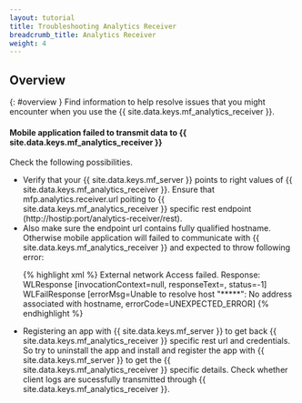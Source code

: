 ```yaml
---
layout: tutorial
title: Troubleshooting Analytics Receiver
breadcrumb_title: Analytics Receiver
weight: 4
---
```

<!-- NLS_CHARSET=UTF-8 -->
## Overview
{: #overview }
Find information to help resolve issues that you might encounter when you use the {{ site.data.keys.mf_analytics_receiver }}.

<div class="panel panel-default">
  <div class="panel-heading"><h4>Mobile application failed to transmit data to {{ site.data.keys.mf_analytics_receiver }}
</h4></div>
  <div class="panel-body">
  <p>Check the following possibilities.</p>
  <ul>
    <li>Verify that your {{ site.data.keys.mf_server }} points to right values of {{ site.data.keys.mf_analytics_receiver }}. Ensure that mfp.analytics.receiver.url poiting to {{ site.data.keys.mf_analytics_receiver }} specific rest endpoint (http://hostip:port/analytics-receiver/rest). </li>
    <li>Also make sure the endpoint url contains fully qualified hostname. Otherwise mobile application will failed to communicate with {{ site.data.keys.mf_analytics_receiver }} and expected to throw following error: 

{% highlight xml %}
External network Access failed. Response: WLResponse [invocationContext=null, responseText=, status=-1] WLFailResponse [errorMsg=Unable to resolve host "*****": No address associated with hostname, errorCode=UNEXPECTED_ERROR]
{% endhighlight %}</li>
      <li> Registering an app with {{ site.data.keys.mf_server }} to get back {{ site.data.keys.mf_analytics_receiver }} specific rest url and credentials. So try to uninstall the app and install and register the app with {{ site.data.keys.mf_server }} to get the {{ site.data.keys.mf_analytics_receiver }} specific details. Check whether client logs are sucessfully transmitted through {{ site.data.keys.mf_analytics_receiver }}. </li>
    </ul>
  </div>
</div>

